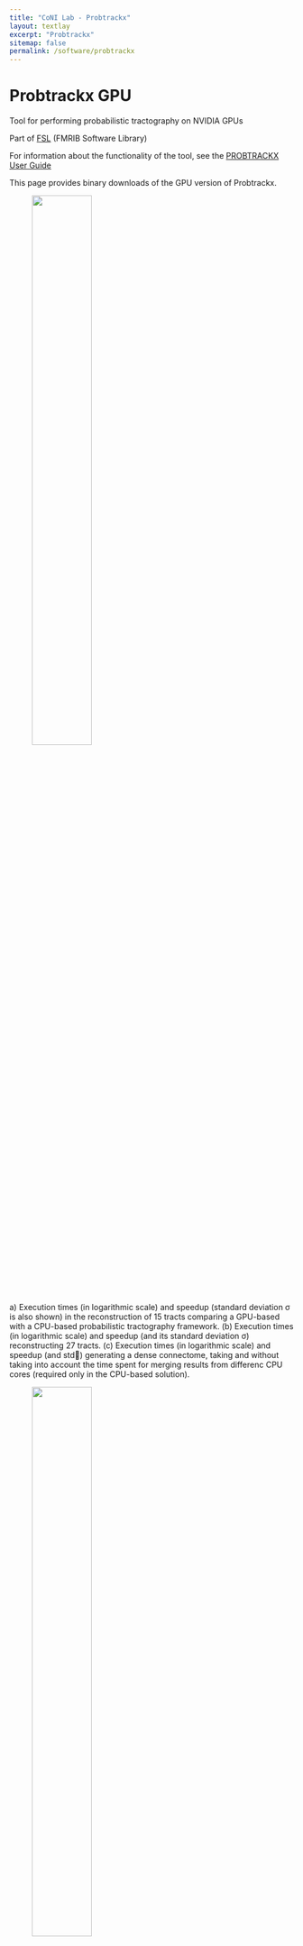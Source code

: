 ```yaml
---
title: "CoNI Lab - Probtrackx"
layout: textlay
excerpt: "Probtrackx"
sitemap: false
permalink: /software/probtrackx
---
```


# Probtrackx GPU

Tool for performing probabilistic tractography on NVIDIA GPUs

Part of [FSL](https://fsl.fmrib.ox.ac.uk/fsl/fslwiki) (FMRIB Software Library)

For information about the functionality of the tool, see the [PROBTRACKX User Guide](https://fsl.fmrib.ox.ac.uk/fsl/fslwiki/FDT/UserGuide#BEDPOSTX)

This page provides binary downloads of the GPU version of Probtrackx. 

<figure>
<img src="{{ site.url }}{{ site.baseurl }}/images/software/probtrackx/times_ptx.png" width="50%">
</figure>

a) Execution times (in logarithmic scale) and speedup (standard deviation σ is also shown) in the reconstruction of 15 tracts comparing a GPU-based with a CPU-based probabilistic tractography framework. (b) Execution times (in logarithmic scale) and speedup (and its standard deviation σ) reconstructing 27 tracts. (c) Execution times (in logarithmic scale) and speedup (and std) generating a dense connectome, taking and without taking into account the time spent for merging results from differenc CPU cores (required only in the CPU-based solution).

<figure>
<img src="{{ site.url }}{{ site.baseurl }}/images/software/probtrackx/tracts.png" width="50%">
</figure>

Coronal, sagittal and axial views comparing CPU-based and GPU-based frameworks performing probabilistic tractography and reconstructing some major white matter tracts. Each colour represents a different brain white matter tract. These paths are binarised versions of the path distributions after being thresholded at 0.5%.

<figure>
<img src="{{ site.url }}{{ site.baseurl }}/images/software/probtrackx/connectome.png" width="50%">
</figure>

Path probability map from a vertex in the Motor Cortex. The map was extracted from dense connectome matrices reconstructed with CPU-based and GPU-based probabilistic tractography applications.

## Speedup

GPU Probtrackx offers accelerations of *more than 200 times using a single GPU compared to 
a single CPU core: 1 GPU ≈ 230 CPU cores.*

## Citation

If you use Probtrackx GPU in publications, please cite [this paper](https://www.sciencedirect.com/science/article/pii/S1053811918321591):
Hernandez-Fernandez M., Reguly I., Jbabdi S, Giles M, Smith S., Sotiropoulos S.N. 
*Using GPUs to accelerate computational diffusion MRI: From microstructure estimation to tractography and connectomes.*
**NeuroImage 188 (2019): 598-615**

## Installation

 - Download the correct probtrackx2_gpu file for your CUDA version
 - Unzip ``probtrackx2_gpu`` file
 - Copy the binary file into your ``$FSLDIR/bin`` directory
 - To execute it use: ``$FSLDIR/bin/probtrackx2_gpu``

### FSL 6.x FILES

 - [probtrackx_gpu_cuda_7.5](http://users.fmrib.ox.ac.uk/~moisesf/Probtrackx_GPU/FSL_6/CUDA_7.5/probtrackx2_gpu.zip)
 - [probtrackx_gpu_cuda_8.0](http://users.fmrib.ox.ac.uk/~moisesf/Probtrackx_GPU/FSL_6/CUDA_8.0/probtrackx2_gpu.zip)
 - [probtrackx_gpu_cuda_9.1](http://users.fmrib.ox.ac.uk/~moisesf/Probtrackx_GPU/FSL_6/CUDA_9.1/probtrackx2_gpu.zip)
 - [probtrackx_gpu_cuda_9.2](http://users.fmrib.ox.ac.uk/~moisesf/Probtrackx_GPU/FSL_6/CUDA_9.2/probtrackx2_gpu.zip)
 - [probtrackx_gpu_cuda_10.0](http://users.fmrib.ox.ac.uk/~moisesf/Probtrackx_GPU/FSL_6/CUDA_10.0/probtrackx2_gpu.zip)
 - [probtrackx_gpu_cuda_10.1](http://users.fmrib.ox.ac.uk/~moisesf/Probtrackx_GPU/FSL_6/CUDA_10.1/probtrackx2_gpu.zip)
 - [probtrackx_gpu_cuda_10.2](http://users.fmrib.ox.ac.uk/~moisesf/Probtrackx_GPU/FSL_6/CUDA_10.2/probtrackx2_gpu.zip)

Ampere architecture, and CUDA 11.x binaries will be supported within FSL installer starting from FSL 6.0.6

## Credits

 - Moises Hernandez Fernandez (FMRIB, University of Oxford, UK)
 - Stamatios N Sotiropoulos (FMRIB, University of Oxford, UK)
 - Mike Giles (Oxford e-Research Centre, University of Oxford, UK)
 - István Zoltán Reguly (Pázmány Péter Catholic University, Hungary)
 - Saad Jbabdi (FMRIB, University of Oxford, UK)
 - Stephen Smith (FMRIB, University of Oxford, UK)

## Copyright

Part of [FSL](https://fsl.fmrib.ox.ac.uk/fsl/fslwiki) (FMRIB Software Library)

[License Infomation](https://fsl.fmrib.ox.ac.uk/fsl/fslwiki/Licence)
